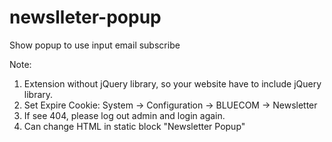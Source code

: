 # newslleter-popup
Show popup to use input email subscribe

Note:
1. Extension without jQuery library, so your website have to include jQuery library.
2. Set Expire Cookie: System -> Configuration -> BLUECOM -> Newsletter 
3. If see 404, please log out admin and login again.
3. Can change HTML in static block "Newsletter Popup"

